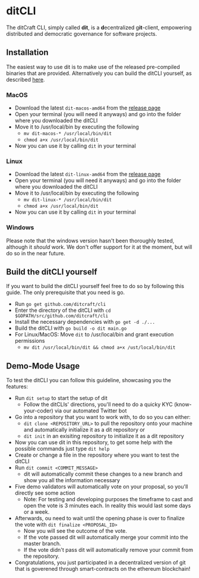 # ditCLI
The ditCraft CLI, simply called **dit**, is a **d**ecentralized g**it**-client, empowering distributed and democratic governance for software projects.

## Installation
The easiest way to use dit is to make use of the released pre-compiled binaries that are provided. Alternatively you can build the ditCLI yourself, as described [here](#build-the-ditcli-yourself).

### MacOS
* Download the latest `dit-macos-amd64` from the [release page](https://github.com/ditcraft/cli/releases/latest)
* Open your terminal (you will need it anyways) and go into the folder where you downloaded the ditCLI
* Move it to /usr/local/bin by executing the following
    * `mv dit-macos-* /usr/local/bin/dit`
    * `chmod a+x /usr/local/bin/dit`
* Now you can use it by calling `dit` in your terminal

### Linux
* Download the latest `dit-linux-amd64` from the [release page](https://github.com/ditcraft/cli/releases/latest)
* Open your terminal (you will need it anyways) and go into the folder where you downloaded the ditCLI
* Move it to /usr/local/bin by executing the following
    * `mv dit-linux-* /usr/local/bin/dit`
    * `chmod a+x /usr/local/bin/dit`
* Now you can use it by calling `dit` in your terminal

### Windows
Please note that the windows version hasn't been thoroughly tested, although it *should* work. We don't offer support for it at the moment, but will do so in the near future.

## Build the ditCLI yourself
If you want to build the ditCLI yourself feel free to do so by following this guide. The only prerequisite that you need is go.
* Run `go get github.com/ditcraft/cli`
* Enter the directory of the ditCLI with `cd $GOPATH/src/github.com/ditcraft/cli`
* Install the necessary dependencies with `go get -d ./...`
* Build the ditCLI with `go build -o dit main.go`
* For Linux/MacOS: Move `dit` to /usr/local/bin and grant execution permissions
    * `mv dit /usr/local/bin/dit && chmod a+x /ust/local/bin/dit`

## Demo-Mode Usage
To test the ditCLI you can follow this guideline, showcasing you the features:

* Run `dit setup` to start the setup of dit
    * Follow the ditCLIs' directions, you'll need to do a quicky KYC (know-your-coder) via our automated Twitter bot
* Go into a repository that you want to work with, to do so you can either:
    * `dit clone <REPOSITORY_URL>` to pull the repository onto your machine and automatically initialize it as a dit repository or
    * `dit init` in an exisiting repository to initialize it as a dit repository
* Now you can use dit in this repository, to get some help with the possible commands just type `dit help`
* Create or change a file in the repository where you want to test the ditCLI
* Run `dit commit <COMMIT_MESSAGE>`
    * dit will automatically commit these changes to a new branch and show you all the information necessary
* Five demo validators will automatically vote on your proposal, so you'll directly see some action
    * Note: For testing and developing purposes the timeframe to cast and open the vote is 3 minutes each. In reality this would last some days or a week.
* Afterwards, ou need to wait until the opening phase is over to finalize the vote with `dit finalize <PROPOSAL_ID>`
    * Now you will see the outcome of the vote.
    * If the vote passed dit will automatically merge your commit into the master branch.
    * If the vote didn't pass dit will automatically remove your commit from the repository.
* Congratulations, you just participated in a decentralized version of git that is goverened through smart-contracts on the ethereum blockchain!